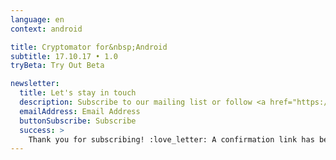```yaml
---
language: en
context: android

title: Cryptomator for&nbsp;Android
subtitle: 17.10.17 • 1.0
tryBeta: Try Out Beta

newsletter:
  title: Let's stay in touch
  description: Subscribe to our mailing list or follow <a href="https://twitter.com/Cryptomator" target="_blank">@Cryptomator</a> on Twitter.
  emailAddress: Email Address
  buttonSubscribe: Subscribe
  success: >
    Thank you for subscribing! :love_letter: A confirmation link has been sent to your email address.
---
```


